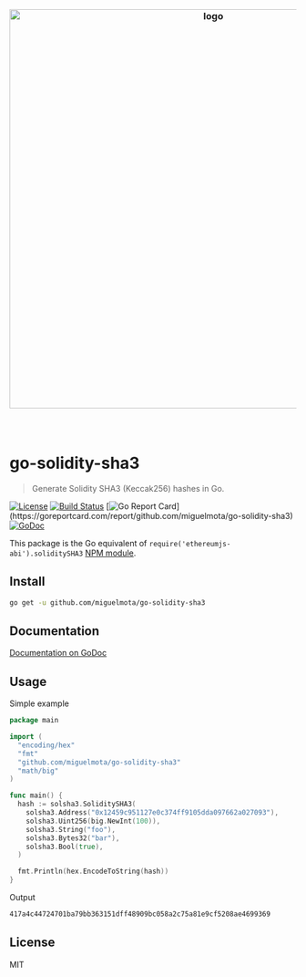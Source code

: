 <h3 align="center">
  <br />
  <img src="https://user-images.githubusercontent.com/168240/51433394-10dbe380-1bfe-11e9-86c8-d4d57f77fb11.png" alt="logo" width="700" />
  <br />
  <br />
  <br />
</h3>

# go-solidity-sha3

> Generate Solidity SHA3 (Keccak256) hashes in Go.

[![License](http://img.shields.io/badge/license-MIT-blue.svg)](https://raw.githubusercontent.com/miguelmota/go-solidity-sha3/master/LICENSE.md) [![Build Status](https://travis-ci.org/miguelmota/go-solidity-sha3.svg?branch=master)](https://travis-ci.org/miguelmota/go-solidity-sha3) [![Go Report Card](https://goreportcard.com/badge/github.com/miguelmota/go-solidity-sha3?)](https://goreportcard.com/report/github.com/miguelmota/go-solidity-sha3) [![GoDoc](https://godoc.org/github.com/miguelmota/go-solidity-sha3?status.svg)](https://godoc.org/github.com/miguelmota/go-solidity-sha3)

This package is the Go equivalent of `require('ethereumjs-abi').soliditySHA3` [NPM module](https://www.npmjs.com/package/ethereumjs-abi).

## Install

```bash
go get -u github.com/miguelmota/go-solidity-sha3
```

## Documentation

[Documentation on GoDoc](https://godoc.org/github.com/miguelmota/go-solidity-sha3)

## Usage

Simple example

```go
package main

import (
  "encoding/hex"
  "fmt"
  "github.com/miguelmota/go-solidity-sha3"
  "math/big"
)

func main() {
  hash := solsha3.SoliditySHA3(
    solsha3.Address("0x12459c951127e0c374ff9105dda097662a027093"),
    solsha3.Uint256(big.NewInt(100)),
    solsha3.String("foo"),
    solsha3.Bytes32("bar"),
    solsha3.Bool(true),
  )

  fmt.Println(hex.EncodeToString(hash))
}
```

Output

```bash
417a4c44724701ba79bb363151dff48909bc058a2c75a81e9cf5208ae4699369
```

## License

MIT
